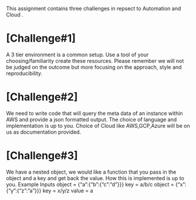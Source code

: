 This assignment contains three challenges in repsect to Automation and Cloud . 


# [Challenge#1]

A 3 tier environment is a common setup. Use a tool of your choosing/familiarity create these resources. Please remember we will not be judged on the outcome but more focusing on the approach, style and reproducibility.

# [Challenge#2]

We need to write code that will query the meta data of an instance within AWS and provide a json formatted output. The choice of language and implementation is up to you.
Choice of Cloud like AWS,GCP,Azure will be on us as documentation provided.

# [Challenge#3]

We have a nested object, we would like a function that you pass in the object and a key and get back the value. How this is implemented is up to you.
Example Inputs
object = {“a”:{“b”:{“c”:”d”}}}
key = a/b/c
object = {“x”:{“y”:{“z”:”a”}}}
key = x/y/z
value = a
